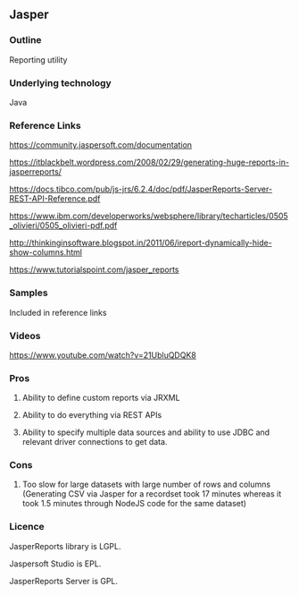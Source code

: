 ## Jasper

### Outline

Reporting utility

### Underlying technology

Java

### Reference Links

https://community.jaspersoft.com/documentation

https://itblackbelt.wordpress.com/2008/02/29/generating-huge-reports-in-jasperreports/

https://docs.tibco.com/pub/js-jrs/6.2.4/doc/pdf/JasperReports-Server-REST-API-Reference.pdf

https://www.ibm.com/developerworks/websphere/library/techarticles/0505_olivieri/0505_olivieri-pdf.pdf

http://thinkinginsoftware.blogspot.in/2011/06/ireport-dynamically-hide-show-columns.html

https://www.tutorialspoint.com/jasper_reports

### Samples

Included in reference links

### Videos

https://www.youtube.com/watch?v=21UbluQDQK8

### Pros

1. Ability to define custom reports via JRXML

2. Ability to do everything via REST APIs

3. Ability to specify multiple data sources and ability to use JDBC and relevant driver connections to get data.

### Cons

1. Too slow for large datasets with large number of rows and columns 
(Generating CSV via Jasper for a recordset took 17 minutes whereas it took 1.5 minutes through NodeJS code for the same dataset)

### Licence

JasperReports library is LGPL.

Jaspersoft Studio is EPL.

JasperReports Server is GPL.